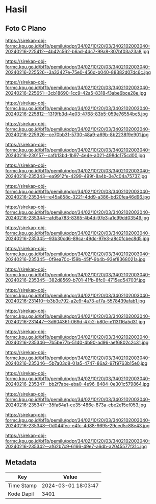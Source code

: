 # Hasil

## Foto C Plano

https://sirekap-obj-formc.kpu.go.id/bf1b/pemilu/pdpr/34/02/10/20/03/3402102003040-20240216-225412--4b42c562-b6ad-4dc7-99a8-307bf03a23a8.jpg

https://sirekap-obj-formc.kpu.go.id/bf1b/pemilu/pdpr/34/02/10/20/03/3402102003040-20240216-225526--3a33427e-75e0-456d-b040-88382d07dc6c.jpg

https://sirekap-obj-formc.kpu.go.id/bf1b/pemilu/pdpr/34/02/10/20/03/3402102003040-20240216-225651--3cb18690-1cc9-42a5-8318-f3abe6bce28e.jpg

https://sirekap-obj-formc.kpu.go.id/bf1b/pemilu/pdpr/34/02/10/20/03/3402102003040-20240216-225812--1319fb3d-4e03-4768-83b5-059e76554bc5.jpg

https://sirekap-obj-formc.kpu.go.id/bf1b/pemilu/pdpr/34/02/10/20/03/3402102003040-20240216-225926--ce70bb31-5730-48a9-a69b-8b2238f9e901.jpg

https://sirekap-obj-formc.kpu.go.id/bf1b/pemilu/pdpr/34/02/10/20/03/3402102003040-20240216-230157--cafb13bd-1b97-4e4e-a021-498dc175cd00.jpg

https://sirekap-obj-formc.kpu.go.id/bf1b/pemilu/pdpr/34/02/10/20/03/3402102003040-20240216-235343--ea9912fe-4299-499f-8a4b-3e7c04a75737.jpg

https://sirekap-obj-formc.kpu.go.id/bf1b/pemilu/pdpr/34/02/10/20/03/3402102003040-20240216-235344--e45a858c-3221-4dd9-a386-bd20fea46d96.jpg

https://sirekap-obj-formc.kpu.go.id/bf1b/pemilu/pdpr/34/02/10/20/03/3402102003040-20240216-235344--afd5a783-8365-4b4d-97e3-a1c99dd03549.jpg

https://sirekap-obj-formc.kpu.go.id/bf1b/pemilu/pdpr/34/02/10/20/03/3402102003040-20240216-235345--93b30cd6-89ca-49dc-97e3-a8c0fcbec8d5.jpg

https://sirekap-obj-formc.kpu.go.id/bf1b/pemilu/pdpr/34/02/10/20/03/3402102003040-20240216-235345--0f9ea70c-159b-45ff-9b4b-93ef8368021a.jpg

https://sirekap-obj-formc.kpu.go.id/bf1b/pemilu/pdpr/34/02/10/20/03/3402102003040-20240216-235345--382d8569-b701-41fb-8fc0-4715ed54703f.jpg

https://sirekap-obj-formc.kpu.go.id/bf1b/pemilu/pdpr/34/02/10/20/03/3402102003040-20240216-231410--b3b3e792-a2e9-4a73-af7a-5578439afab1.jpg

https://sirekap-obj-formc.kpu.go.id/bf1b/pemilu/pdpr/34/02/10/20/03/3402102003040-20240216-231447--3d60436f-069d-47c2-b80e-e113116a5d31.jpg

https://sirekap-obj-formc.kpu.go.id/bf1b/pemilu/pdpr/34/02/10/20/03/3402102003040-20240216-235346--7b5be77b-5140-4b90-ad96-aef6802c2c31.jpg

https://sirekap-obj-formc.kpu.go.id/bf1b/pemilu/pdpr/34/02/10/20/03/3402102003040-20240216-235346--5b7a03d8-01a5-4747-86a2-97f9763b15e0.jpg

https://sirekap-obj-formc.kpu.go.id/bf1b/pemilu/pdpr/34/02/10/20/03/3402102003040-20240216-235347--bb2f7abe-eba0-4e96-8484-0e301c579864.jpg

https://sirekap-obj-formc.kpu.go.id/bf1b/pemilu/pdpr/34/02/10/20/03/3402102003040-20240216-235347--35fa64a1-ce35-486e-873a-cbe2e15ef053.jpg

https://sirekap-obj-formc.kpu.go.id/bf1b/pemilu/pdpr/34/02/10/20/03/3402102003040-20240216-235348--0d044fec-e4fc-4d88-9695-29ced5c88e43.jpg

https://sirekap-obj-formc.kpu.go.id/bf1b/pemilu/pdpr/34/02/10/20/03/3402102003040-20240216-235342--af62b7c9-6166-49e7-a6db-a2045577f31c.jpg


## Metadata

| Key        | Value               |
| ---------- | ------------------- |
| Time Stamp | 2024-03-01 18:03:47 |
| Kode Dapil | 3401                |



